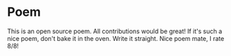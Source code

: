 # Poem
This is an open source poem. All contributions would be great!
If it's such a nice poem, don't bake it in the oven. Write it straight.
Nice poem mate, I rate 8/8!
